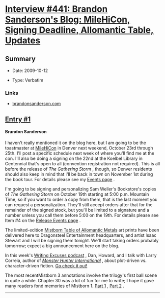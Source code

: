 # [Interview #441: Brandon Sanderson's Blog: MileHiCon, Signing Deadline, Allomantic Table, Updates](https://www.theoryland.com/intvmain.php?i=441)

## Summary

- Date: 2009-10-12

- Type: Verbatim

### Links

- [brandonsanderson.com](http://brandonsanderson.com/blog/832/MileHiCon-Signing-Deadline-Allomantic-Table-Updates)


## [Entry #1](https://www.theoryland.com/intvmain.php?i=441#1)

#### Brandon Sanderson

I haven't really mentioned it on the blog here, but I am going to be the toastmaster at
[MileHiCon](http://milehicon.org/)
in Denver next weekend, October 23rd through 25th. I'll post a specific schedule next week of where you'll find me at the con. I'll also be doing a signing on the 22nd at the Koelbel Library in Centennial that's open to all (convention registration not required). This is all before the release of
*The Gathering Storm*
, though, so Denver residents should also keep in mind that I'll be back in town on November 1st during the book tour. For details please see my
[Events page](http://brandonsanderson.com/events)
.

I'm going to be signing and personalizing Sam Weller's Bookstore's copies of
*The Gathering Storm*
on October 19th starting at 5:00 p.m. Mountain Time, so if you want to order a copy from them, that is the last moment you can request a personalization. They'll still accept orders after that for the remainder of the signed stock, but you'll be limited to a signature and a number unless you call them before 5:00 on the 19th. For details please see Item #4 on the
[Release Events page](http://brandonsanderson.com/article/57/THE-GATHERING-STORM-Release-Events#item4)
.

The limited-edition
[Mistborn Table of Allomantic Metals](http://brandonsanderson.com/store/item/39/)
art prints have been delivered here to Dragonsteel Entertainment headquarters, and artist Isaac Stewart and I will be signing them tonight. We'll start taking orders probably tomorrow; expect a big announcement here on the blog.

In this week's
[Writing Excuses podcast](http://www.writingexcuses.com/2009/10/11/)
, Dan, Howard, and I talk with Larry Correia, author of
[*Monster Hunter International*](http://www.amazon.com/dp/1439132852/?tag=monkeyslothst-20)
, about plot-driven vs. character-driven fiction.
[Go check it out!](http://www.writingexcuses.com/2009/10/11/)

The most recentMistborn 3 annotations involve the trilogy's first ball scene in quite a while. Chapter 30 was a lot of fun for me to write; I hope it gave many readers fond memories of Mistborn 1.
[Part 1](http://brandonsanderson.com/annotation/293/Mistborn-3-Chapter-Thirty)
,
[Part 2](http://brandonsanderson.com/annotation/294/Mistborn-3-Chapter-Thirty-Part-2)
.


---

